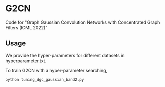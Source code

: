 # G2CN
Code for "Graph Gaussian Convolution Networks with Concentrated Graph Filters (ICML 2022)"
## Usage
We provide the hyper-parameters for different datasets in hyperparameter.txt.

To train G2CN with a hyper-parameter searching,
```
python tuning_dgc_gaussian_band2.py
```
